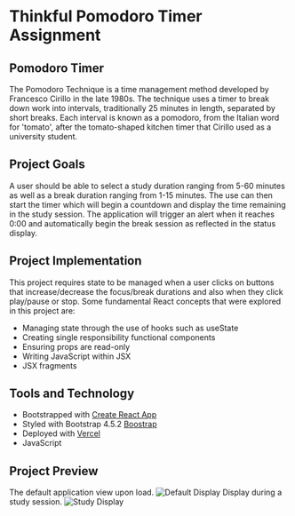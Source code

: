 # Thinkful Pomodoro Timer Assignment

## Pomodoro Timer
The Pomodoro Technique is a time management method developed by Francesco Cirillo in the late 1980s.
The technique uses a timer to break down work into intervals, traditionally 25 minutes in length, separated by short breaks. Each interval is known as a pomodoro, from the Italian word for 'tomato', after the tomato-shaped kitchen timer that Cirillo used as a university student.

## Project Goals
A user should be able to select a study duration ranging from 5-60 minutes as well as a break duration ranging from 1-15 minutes. 
The use can then start the timer which will begin a countdown and display the time remaining in the study session. 
The application will trigger an alert when it reaches 0:00 and automatically begin the break session as reflected in the status display. 

## Project Implementation
This project requires state to be managed when a user clicks on buttons that increase/decrease the focus/break durations and also when they click play/pause or stop. 
Some fundamental React concepts that were explored in this project are:
* Managing state through the use of hooks such as useState
* Creating single responsibility functional components
* Ensuring props are read-only
* Writing JavaScript within JSX
* JSX fragments


## Tools and Technology
* Bootstrapped with [Create React App](https://github.com/facebook/create-react-app)
* Styled with Bootstrap 4.5.2 [Boostrap](https://getbootstrap.com/docs/4.5/getting-started/introduction/)
* Deployed with [Vercel](https://vercel.com/)
* JavaScript

## Project Preview
The default application view upon load.
![Default Display](preview-images/Pomodoro-Default.png)
Display during a study session. 
![Study Display](preview-images/Pomodoro-Status.png)

